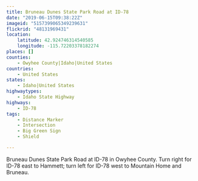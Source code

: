 ```yaml
---
title: Bruneau Dunes State Park Road at ID-78
date: "2019-06-15T09:38:22Z"
imageid: "5157399065349239631"
flickrid: "48131969431"
location:
    latitude: 42.924746314540585
    longitude: -115.72203378182274
places: []
counties:
    - Owyhee County|Idaho|United States
countries:
    - United States
states:
    - Idaho|United States
highwaytypes:
    - Idaho State Highway
highways:
    - ID-78
tags:
    - Distance Marker
    - Intersection
    - Big Green Sign
    - Shield

---
```

Bruneau Dunes State Park Road at ID-78 in Owyhee County.  Turn right for ID-78 east to Hammett; turn left for ID-78 west to Mountain Home and Bruneau.